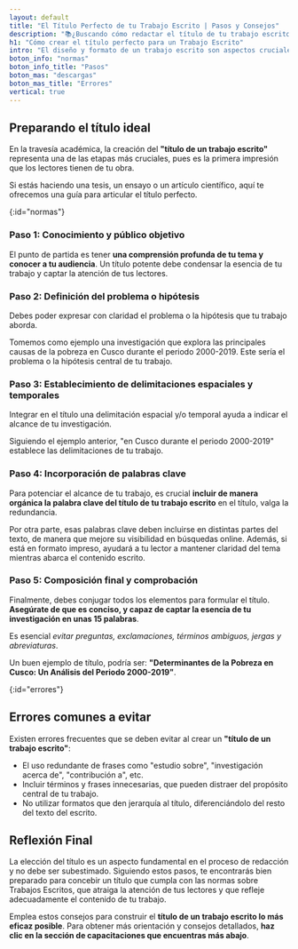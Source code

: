 ```yaml
---
layout: default
title: "El Título Perfecto de tu Trabajo Escrito | Pasos y Consejos"
description: "📚¿Buscando cómo redactar el título de tu trabajo escrito? Te decimos cómo hacerlos y evitar errores comunes. ¡Atrae lectores y sobresale en tus escritos."
h1: "Cómo crear el título perfecto para un Trabajo Escrito"
intro: "El diseño y formato de un trabajo escrito son aspectos cruciales que no debemos pasar por alto. "
boton_info: "normas"
boton_info_title: "Pasos"
boton_mas: "descargas"
boton_mas_title: "Errores"
vertical: true
---
```

## Preparando el título ideal

En la travesía académica, la creación del **"título de un trabajo escrito"** representa una de las etapas más cruciales, pues es la primera impresión que los lectores tienen de tu obra.

Si estás haciendo una tesis, un ensayo o un artículo científico, aquí te ofrecemos una guía para articular el título perfecto.
<!-- Anclaje para que la barra fijada no cubra el siguiente subtítulo -->
{:id="normas"}

### Paso 1: Conocimiento y público objetivo

El punto de partida es tener **una comprensión profunda de tu tema y conocer a tu audiencia**. Un título potente debe condensar la esencia de tu trabajo y captar la atención de tus lectores.

### Paso 2: Definición del problema o hipótesis

Debes poder expresar con claridad el problema o la hipótesis que tu trabajo aborda.

Tomemos como ejemplo una investigación que explora las principales causas de la pobreza en Cusco durante el periodo 2000-2019. Este sería el problema o la hipótesis central de tu trabajo.

### Paso 3: Establecimiento de delimitaciones espaciales y temporales

Integrar en el título una delimitación espacial y/o temporal ayuda a indicar el alcance de tu investigación.

Siguiendo el ejemplo anterior, "en Cusco durante el periodo 2000-2019" establece las delimitaciones de tu trabajo.

### Paso 4: Incorporación de palabras clave

Para potenciar el alcance de tu trabajo, es crucial **incluir de manera orgánica la palabra clave del título de tu trabajo escrito** en el título, valga la redundancia.

Por otra parte, esas palabras clave deben incluirse en distintas partes del texto, de manera que mejore su visibilidad en búsquedas online. Además, si está en formato impreso, ayudará a tu lector a mantener claridad del tema mientras abarca el contenido escrito.

### Paso 5: Composición final y comprobación

Finalmente, debes conjugar todos los elementos para formular el título. **Asegúrate de que es conciso, y capaz de captar la esencia de tu investigación en unas 15 palabras**.

Es esencial *evitar preguntas, exclamaciones, términos ambiguos, jergas y abreviaturas*.

Un buen ejemplo de título, podría ser: **"Determinantes de la Pobreza en Cusco: Un Análisis del Periodo 2000-2019"**.
<!-- Anclaje para que la barra fijada no cubra el siguiente subtítulo -->
{:id="errores"}

## Errores comunes a evitar

Existen errores frecuentes que se deben evitar al crear un **"título de un trabajo escrito"**:

* El uso redundante de frases como "estudio sobre", "investigación acerca de", "contribución a", etc.
* Incluir términos y frases innecesarias, que pueden distraer del propósito central de tu trabajo.
* No utilizar formatos que den jerarquía al título, diferenciándolo del resto del texto del escrito.

## Reflexión Final

La elección del título es un aspecto fundamental en el proceso de redacción y no debe ser subestimado. Siguiendo estos pasos, te encontrarás bien preparado para concebir un título que cumpla con las normas sobre Trabajos Escritos, que atraiga la atención de tus lectores y que refleje adecuadamente el contenido de tu trabajo.

Emplea estos consejos para construir el **título de un trabajo escrito lo más eficaz posible**. Para obtener más orientación y consejos detallados, **haz clic en la sección de capacitaciones que encuentras más abajo**.